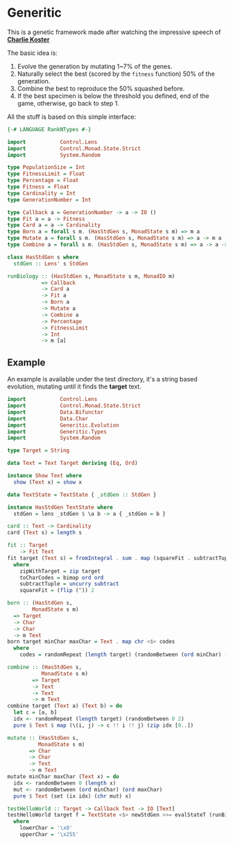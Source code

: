 # Generitic

This is a genetic framework made after watching the impressive speech of [**Charlie Koster**](https://www.infoq.com/presentations/genetic-algorithms)

The basic idea is:

1. Evolve the generation by mutating 1~7% of the genes.
2. Naturally select the best (scored by the `fitness` function) 50% of the generation.
3. Combine the best to reproduce the 50% squashed before.
4. If the best specimen is below the threshold you defined, end of the game,
otherwise, go back to step 1.

All the stuff is based on this simple interface:

```haskell
{-# LANGUAGE RankNTypes #-}

import           Control.Lens
import           Control.Monad.State.Strict
import           System.Random

type PopulationSize = Int
type FitnessLimit = Float
type Percentage = Float
type Fitness = Float
type Cardinality = Int
type GenerationNumber = Int

type Callback a = GenerationNumber -> a -> IO ()
type Fit a = a -> Fitness
type Card a = a -> Cardinality
type Born a = forall s m. (HasStdGen s, MonadState s m) => m a
type Mutate a = forall s m. (HasStdGen s, MonadState s m) => a -> m a
type Combine a = forall s m. (HasStdGen s, MonadState s m) => a -> a -> m a

class HasStdGen s where
  stdGen :: Lens' s StdGen

runBiology :: (HasStdGen s, MonadState s m, MonadIO m)
           => Callback
           -> Card a
           -> Fit a
           -> Born a
           -> Mutate a
           -> Combine a
           -> Percentage
           -> FitnessLimit
           -> Int
           -> m [a]
```

## Example

An example is available under the test directory, it's a string based evolution, mutating until it finds the **target** text.

```haskell
import           Control.Lens
import           Control.Monad.State.Strict
import           Data.Bifunctor
import           Data.Char
import           Generitic.Evolution
import           Generitic.Types
import           System.Random

type Target = String

data Text = Text Target deriving (Eq, Ord)

instance Show Text where
  show (Text x) = show x

data TextState = TextState { _stdGen :: StdGen }

instance HasStdGen TextState where
  stdGen = lens _stdGen $ \a b -> a { _stdGen = b }

card :: Text -> Cardinality
card (Text s) = length s

fit :: Target
    -> Fit Text
fit target (Text s) = fromIntegral . sum . map (squareFit . subtractTuple . toCharCodes) $ zipWithTarget s
  where
    zipWithTarget = zip target
    toCharCodes = bimap ord ord
    subtractTuple = uncurry subtract
    squareFit = (flip (^)) 2

born :: (HasStdGen s,
        MonadState s m)
  => Target
  -> Char
  -> Char
  -> m Text
born target minChar maxChar = Text . map chr <$> codes
  where
    codes = randomRepeat (length target) (randomBetween (ord minChar) (ord maxChar))

combine :: (HasStdGen s,
           MonadState s m)
        => Target
        -> Text
        -> Text
        -> m Text
combine target (Text a) (Text b) = do
  let c = [a, b]
  idx <- randomRepeat (length target) (randomBetween 0 2)
  pure $ Text $ map (\(i, j) -> c !! i !! j) (zip idx [0..])

mutate :: (HasStdGen s,
          MonadState s m)
       => Char
       -> Char
       -> Text
       -> m Text
mutate minChar maxChar (Text x) = do
  idx <- randomBetween 0 (length x)
  mut <- randomBetween (ord minChar) (ord maxChar)
  pure $ Text (set (ix idx) (chr mut) x)

testHelloWorld :: Target -> Callback Text -> IO [Text]
testHelloWorld target f = TextState <$> newStdGen >>= evalStateT (runBiology f card (fit target) (born target lowerChar upperChar) (mutate lowerChar upperChar) (combine target) 0.04 0 100)
  where
    lowerChar = '\x0'
    upperChar = '\x255'
```
